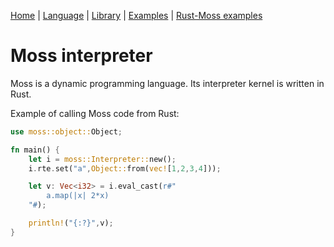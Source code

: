 
[Home](https://johnbsmith.github.io/moss/home.htm)
| [Language](https://johnbsmith.github.io/moss/doc/moss/toc.htm)
| [Library](https://johnbsmith.github.io/moss/doc/lib/toc.htm)
| [Examples](https://johnbsmith.github.io/moss/doc/examples/toc.htm)
| [Rust-Moss examples](doc/md/rust-moss-examples.md)

# Moss interpreter

Moss is a dynamic programming language. Its interpreter kernel
is written in Rust.

Example of calling Moss code from Rust:

```rust
use moss::object::Object;

fn main() {
    let i = moss::Interpreter::new();
    i.rte.set("a",Object::from(vec![1,2,3,4]));

    let v: Vec<i32> = i.eval_cast(r#"
        a.map(|x| 2*x)
    "#);

    println!("{:?}",v);
}
```

